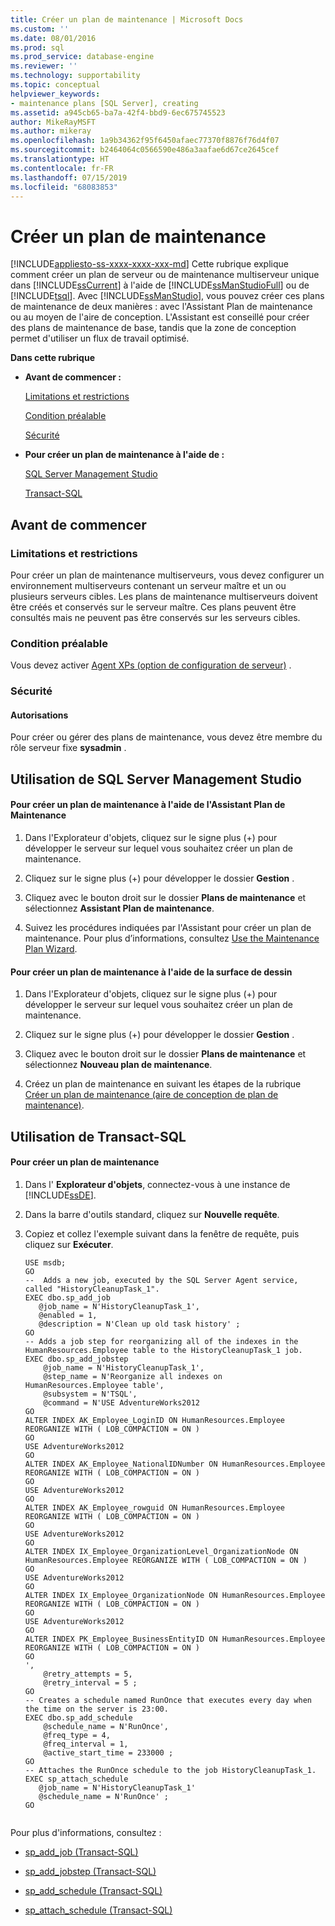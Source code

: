 ```yaml
---
title: Créer un plan de maintenance | Microsoft Docs
ms.custom: ''
ms.date: 08/01/2016
ms.prod: sql
ms.prod_service: database-engine
ms.reviewer: ''
ms.technology: supportability
ms.topic: conceptual
helpviewer_keywords:
- maintenance plans [SQL Server], creating
ms.assetid: a945cb65-ba7a-42f4-bbd9-6ec675745523
author: MikeRayMSFT
ms.author: mikeray
ms.openlocfilehash: 1a9b34362f95f6450afaec77370f8876f76d4f07
ms.sourcegitcommit: b2464064c0566590e486a3aafae6d67ce2645cef
ms.translationtype: HT
ms.contentlocale: fr-FR
ms.lasthandoff: 07/15/2019
ms.locfileid: "68083853"
---
```

# <a name="create-a-maintenance-plan"></a>Créer un plan de maintenance
[!INCLUDE[appliesto-ss-xxxx-xxxx-xxx-md](../../includes/appliesto-ss-xxxx-xxxx-xxx-md.md)]
  Cette rubrique explique comment créer un plan de serveur ou de maintenance multiserveur unique dans [!INCLUDE[ssCurrent](../../includes/sscurrent-md.md)] à l'aide de [!INCLUDE[ssManStudioFull](../../includes/ssmanstudiofull-md.md)] ou de [!INCLUDE[tsql](../../includes/tsql-md.md)]. Avec [!INCLUDE[ssManStudio](../../includes/ssmanstudio-md.md)], vous pouvez créer ces plans de maintenance de deux manières : avec l'Assistant Plan de maintenance ou au moyen de l'aire de conception. L'Assistant est conseillé pour créer des plans de maintenance de base, tandis que la zone de conception permet d'utiliser un flux de travail optimisé.  
  
 **Dans cette rubrique**  
  
-   **Avant de commencer :**  
  
     [Limitations et restrictions](#Restrictions)  
     
     [Condition préalable](#Prerequisite)  
  
     [Sécurité](#Security)  
  
-   **Pour créer un plan de maintenance à l'aide de :**  
  
     [SQL Server Management Studio](#SSMSProcedure)  
  
     [Transact-SQL](#TsqlProcedure)  
  
##  <a name="BeforeYouBegin"></a> Avant de commencer  
  
###  <a name="Restrictions"></a> Limitations et restrictions  
 Pour créer un plan de maintenance multiserveurs, vous devez configurer un environnement multiserveurs contenant un serveur maître et un ou plusieurs serveurs cibles. Les plans de maintenance multiserveurs doivent être créés et conservés sur le serveur maître. Ces plans peuvent être consultés mais ne peuvent pas être conservés sur les serveurs cibles. 
 
###  <a name="Prerequisite"></a> Condition préalable  
Vous devez activer [Agent XPs (option de configuration de serveur)](../../database-engine/configure-windows/agent-xps-server-configuration-option.md) .
  
###  <a name="Security"></a> Sécurité  
  
####  <a name="Permissions"></a> Autorisations  
 Pour créer ou gérer des plans de maintenance, vous devez être membre du rôle serveur fixe **sysadmin** .  
  
##  <a name="SSMSProcedure"></a> Utilisation de SQL Server Management Studio  
  
#### <a name="to-create-a-maintenance-plan-using-the-maintenance-plan-wizard"></a>Pour créer un plan de maintenance à l'aide de l'Assistant Plan de Maintenance  
  
1.  Dans l'Explorateur d'objets, cliquez sur le signe plus (+) pour développer le serveur sur lequel vous souhaitez créer un plan de maintenance.  
  
2.  Cliquez sur le signe plus (+) pour développer le dossier **Gestion** .  
  
3.  Cliquez avec le bouton droit sur le dossier **Plans de maintenance** et sélectionnez **Assistant Plan de maintenance**.  
  
4.  Suivez les procédures indiquées par l'Assistant pour créer un plan de maintenance. Pour plus d’informations, consultez [Use the Maintenance Plan Wizard](../../relational-databases/maintenance-plans/use-the-maintenance-plan-wizard.md).  
  
#### <a name="to-create-a-maintenance-plan-using-the-design-surface"></a>Pour créer un plan de maintenance à l'aide de la surface de dessin  
  
1.  Dans l'Explorateur d'objets, cliquez sur le signe plus (+) pour développer le serveur sur lequel vous souhaitez créer un plan de maintenance.  
  
2.  Cliquez sur le signe plus (+) pour développer le dossier **Gestion** .  
  
3.  Cliquez avec le bouton droit sur le dossier **Plans de maintenance** et sélectionnez **Nouveau plan de maintenance**.  
  
4.  Créez un plan de maintenance en suivant les étapes de la rubrique [Créer un plan de maintenance &#40;aire de conception de plan de maintenance&#41;](../../relational-databases/maintenance-plans/create-a-maintenance-plan-maintenance-plan-design-surface.md).  
  
##  <a name="TsqlProcedure"></a> Utilisation de Transact-SQL  
  
#### <a name="to-create-a-maintenance-plan"></a>Pour créer un plan de maintenance  
  
1.  Dans l' **Explorateur d'objets**, connectez-vous à une instance de [!INCLUDE[ssDE](../../includes/ssde-md.md)].  
  
2.  Dans la barre d'outils standard, cliquez sur **Nouvelle requête**.  
  
3.  Copiez et collez l'exemple suivant dans la fenêtre de requête, puis cliquez sur **Exécuter**.  
  
    ```  
    USE msdb;  
    GO  
    --  Adds a new job, executed by the SQL Server Agent service, called "HistoryCleanupTask_1".  
    EXEC dbo.sp_add_job  
       @job_name = N'HistoryCleanupTask_1',   
       @enabled = 1,   
       @description = N'Clean up old task history' ;   
    GO  
    -- Adds a job step for reorganizing all of the indexes in the HumanResources.Employee table to the HistoryCleanupTask_1 job.   
    EXEC dbo.sp_add_jobstep  
        @job_name = N'HistoryCleanupTask_1',   
        @step_name = N'Reorganize all indexes on HumanResources.Employee table',   
        @subsystem = N'TSQL',   
        @command = N'USE AdventureWorks2012  
    GO  
    ALTER INDEX AK_Employee_LoginID ON HumanResources.Employee REORGANIZE WITH ( LOB_COMPACTION = ON )   
    GO  
    USE AdventureWorks2012  
    GO  
    ALTER INDEX AK_Employee_NationalIDNumber ON HumanResources.Employee REORGANIZE WITH ( LOB_COMPACTION = ON )   
    GO  
    USE AdventureWorks2012  
    GO  
    ALTER INDEX AK_Employee_rowguid ON HumanResources.Employee REORGANIZE WITH ( LOB_COMPACTION = ON )   
    GO  
    USE AdventureWorks2012  
    GO  
    ALTER INDEX IX_Employee_OrganizationLevel_OrganizationNode ON HumanResources.Employee REORGANIZE WITH ( LOB_COMPACTION = ON )   
    GO  
    USE AdventureWorks2012  
    GO  
    ALTER INDEX IX_Employee_OrganizationNode ON HumanResources.Employee REORGANIZE WITH ( LOB_COMPACTION = ON )   
    GO  
    USE AdventureWorks2012  
    GO  
    ALTER INDEX PK_Employee_BusinessEntityID ON HumanResources.Employee REORGANIZE WITH ( LOB_COMPACTION = ON )   
    GO  
    ',   
        @retry_attempts = 5,   
        @retry_interval = 5 ;   
    GO  
    -- Creates a schedule named RunOnce that executes every day when the time on the server is 23:00.   
    EXEC dbo.sp_add_schedule  
        @schedule_name = N'RunOnce',   
        @freq_type = 4,   
        @freq_interval = 1,   
        @active_start_time = 233000 ;   
    GO  
    -- Attaches the RunOnce schedule to the job HistoryCleanupTask_1.   
    EXEC sp_attach_schedule  
       @job_name = N'HistoryCleanupTask_1'  
       @schedule_name = N'RunOnce' ;   
    GO  
  
    ```  
  
 Pour plus d'informations, consultez :  
  
-   [sp_add_job &#40;Transact-SQL&#41;](../../relational-databases/system-stored-procedures/sp-add-job-transact-sql.md)  
  
-   [sp_add_jobstep &#40;Transact-SQL&#41;](../../relational-databases/system-stored-procedures/sp-add-jobstep-transact-sql.md)  
  
-   [sp_add_schedule &#40;Transact-SQL&#41;](../../relational-databases/system-stored-procedures/sp-add-schedule-transact-sql.md)  
  
-   [sp_attach_schedule &#40;Transact-SQL&#41;](../../relational-databases/system-stored-procedures/sp-attach-schedule-transact-sql.md)  
  
  
